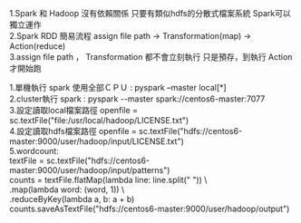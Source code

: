 1.Spark 和 Hadoop 沒有依賴關係 只要有類似hdfs的分散式檔案系統 Spark可以獨立運作  
2.Spark RDD 簡易流程 assign file path -> Transformation(map) -> Action(reduce)  
3.assign file path ， Transformation 都不會立刻執行 只是預存，到執行 Action 才開始跑  

1.單機執行 spark 使用全部ＣＰＵ : pyspark –master local[*]  
2.cluster執行 spark : pyspark --master spark://centos6-master:7077  
3.設定讀取local檔案路徑 openfile = sc.textFile("file:/usr/local/hadoop/LICENSE.txt")  
4.設定讀取hdfs檔案路徑 openfile = sc.textFile("hdfs://centos6-master:9000/user/hadoop/input/LICENSE.txt")  
5.wordcount:  
textFile = sc.textFile("hdfs://centos6-master:9000/user/hadoop/input/patterns")  
counts = textFile.flatMap(lambda line: line.split(" ")) \  
             .map(lambda word: (word, 1)) \  
             .reduceByKey(lambda a, b: a + b)  
counts.saveAsTextFile("hdfs://centos6-master:9000/user/hadoop/output")  